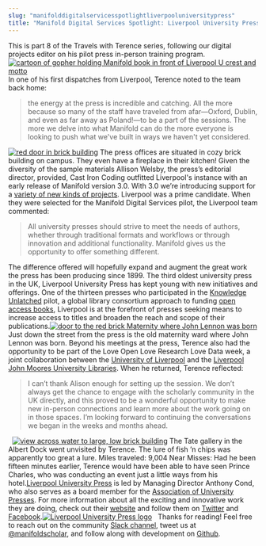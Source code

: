 ```yaml
---
slug: "manifolddigitalservicesspotlightliverpooluniversitypress"
title: "Manifold Digital Services Spotlight: Liverpool University Press"
---
```




<!--truncate-->

This is part 8 of the Travels with Terence series, following our digital projects editor on his pilot press in-person training program.[![cartoon of gopher holding Manifold book in front of Liverpool U crest and motto](/img/blog/legacy_wp/2019/02/liverpoolGopher.jpg)](/img/blog/legacy_wp/2019/02/liverpoolGopher.jpg)In one of his first dispatches from Liverpool, Terence noted to the team back home:

> the energy at the press is incredible and catching. All the more because so many of the staff have traveled from afar—Oxford, Dublin, and even as far away as Poland!—to be a part of the sessions. The more we delve into what Manifold can do the more everyone is looking to push what we've built in ways we haven't yet considered.

[![red door in brick building](/img/blog/legacy_wp/2019/02/lup.jpg)](/img/blog/legacy_wp/2019/02/lup.jpg) The press offices are situated in cozy brick building on campus. They even have a fireplace in their kitchen! Given the diversity of the sample materials Allison Welsby, the press’s editorial director, provided, Cast Iron Coding outfitted Liverpool's instance with an early release of Manifold version 3.0. With 3.0 we’re introducing support for a [variety of new kinds of projects](https://github.com/ManifoldScholar/manifold/issues/1209). Liverpool was a prime candidate. When they were selected for the Manifold Digital Services pilot, the Liverpool team commented:

> All university presses should strive to meet the needs of authors, whether through traditional formats and workflows or through innovation and additional functionality. Manifold gives us the opportunity to offer something different.

The difference offered will hopefully expand and augment the great work the press has been producing since 1899. The third oldest university press in the UK, Liverpool University Press has kept young with new initiatives and offerings. One of the thirteen presses who participated in the [Knowledge Unlatched](http://knowledgeunlatched.org/) pilot, a global library consortium approach to funding [open access books](https://en.wikipedia.org/wiki/Open_access_book), Liverpool is at the forefront of presses seeking means to increase access to titles and broaden the reach and scope of their publications.[![door to the red brick Maternity where John Lennon was born](/img/blog/legacy_wp/2019/02/lennon.jpg)](/img/blog/legacy_wp/2019/02/lennon.jpg) Just down the street from the press is the old maternity ward where John Lennon was born. Beyond his meetings at the press, Terence also had the opportunity to be part of the Love Open Love Research Love Data week, a joint collaboration between the [University of Liverpool](https://www.liverpool.ac.uk/) and the [Liverpool John Moores University Libraries](https://www.ljmu.ac.uk/microsites/library). When he returned, Terence reflected:

> I can’t thank Alison enough for setting up the session. We don’t always get the chance to engage with the scholarly community in the UK directly, and this proved to be a wonderful opportunity to make new in-person connections and learn more about the work going on in those spaces. I’m looking forward to continuing the conversations we began in the weeks and months ahead.

 &nbsp; [![view across water to large, low brick building](/img/blog/legacy_wp/2019/02/tate.jpg)](/img/blog/legacy_wp/2019/02/tate.jpg) The Tate gallery in the Albert Dock went unvisited by Terence. The lure of fish ’n chips was apparently too great a lure. Miles traveled: 9,004 Near Misses: Had he been fifteen minutes earlier, Terence would have been able to have seen Prince Charles, who was conducting an event just a little ways from his hotel.[Liverpool University Press](https://liverpooluniversitypress.co.uk) is led by Managing Director Anthony Cond, who also serves as a board member for the [Association of University Presses](http://www.aupresses.org/index.php). For more information about all the exciting and innovative work they are doing, check out their [website](https://www.liverpooluniversitypress.co.uk/) and follow them on [Twitter](https://twitter.com/@LivUniPress) and [Facebook](https://www.facebook.com/liverpooluniversitypress).[![Liverpool University Press logo](/img/blog/legacy_wp/2019/02/Liverpool_Press_Hori@4x.png)](/img/blog/legacy_wp/2019/02/Liverpool_Press_Hori@4x.png) &nbsp; Thanks for reading! Feel free to reach out on the community [Slack channel](https://manifold-slackin.herokuapp.com/), tweet us at [@manifoldscholar](https://twitter.com/ManifoldScholar), and follow along with development on&nbsp;[Github](https://github.com/ManifoldScholar/manifold).

